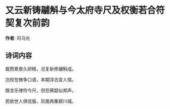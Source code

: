 # 又云新铸鬴斛与今太府寺尺及权衡若合符契复次前韵

**作者**: 司马光

## 诗词内容

裁筒累黍久研精，况复新修鬴斛成。

岂校忽微争口语，本期淳古变人情。

既言乐律符今尺，但恐箫韶似郑声。

若欲世人俱信服，凤凰再集颍川城。

